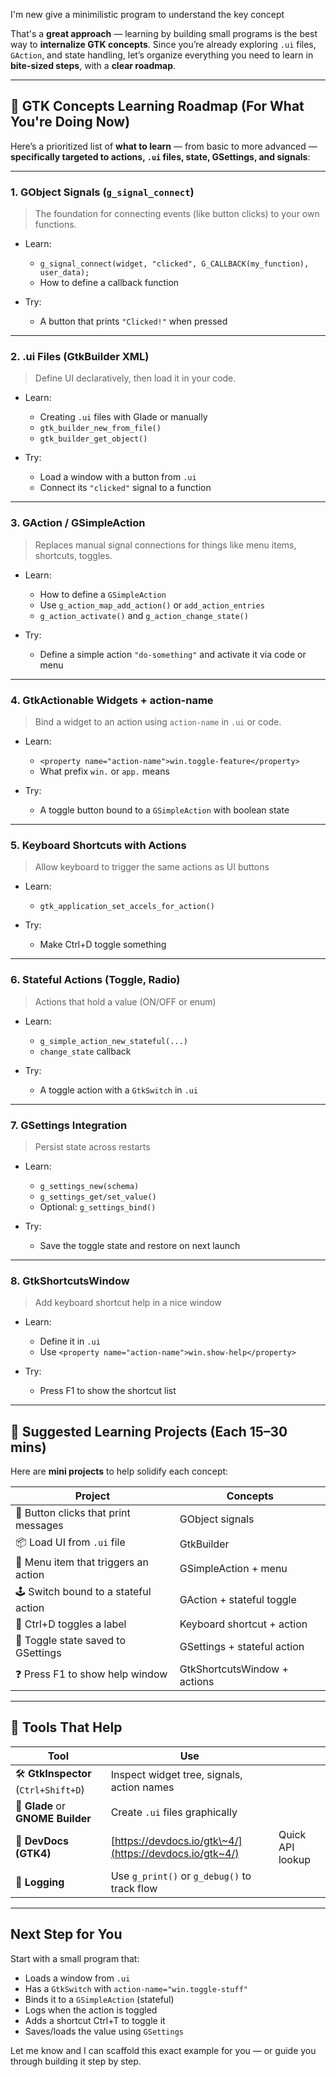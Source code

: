 I'm new give a minimilistic program to understand the key concept

That's a **great approach** — learning by building small programs is the best way to **internalize GTK concepts**. Since you’re already exploring `.ui` files, `GAction`, and state handling, let’s organize everything you need to learn in **bite-sized steps**, with a **clear roadmap**.

---

## 🧭 GTK Concepts Learning Roadmap (For What You're Doing Now)

Here’s a prioritized list of **what to learn** — from basic to more advanced — **specifically targeted to actions, `.ui` files, state, GSettings, and signals**:

---

### 1. **GObject Signals** (`g_signal_connect`)

> The foundation for connecting events (like button clicks) to your own functions.

* Learn:

  * `g_signal_connect(widget, "clicked", G_CALLBACK(my_function), user_data);`
  * How to define a callback function
* Try:

  * A button that prints `"Clicked!"` when pressed

---

### 2. **.ui Files (GtkBuilder XML)**

> Define UI declaratively, then load it in your code.

* Learn:

  * Creating `.ui` files with Glade or manually
  * `gtk_builder_new_from_file()`
  * `gtk_builder_get_object()`
* Try:

  * Load a window with a button from `.ui`
  * Connect its `"clicked"` signal to a function

---

### 3. **GAction / GSimpleAction**

> Replaces manual signal connections for things like menu items, shortcuts, toggles.

* Learn:

  * How to define a `GSimpleAction`
  * Use `g_action_map_add_action()` or `add_action_entries`
  * `g_action_activate()` and `g_action_change_state()`
* Try:

  * Define a simple action `"do-something"` and activate it via code or menu

---

### 4. **GtkActionable Widgets + action-name**

> Bind a widget to an action using `action-name` in `.ui` or code.

* Learn:

  * `<property name="action-name">win.toggle-feature</property>`
  * What prefix `win.` or `app.` means
* Try:

  * A toggle button bound to a `GSimpleAction` with boolean state

---

### 5. **Keyboard Shortcuts with Actions**

> Allow keyboard to trigger the same actions as UI buttons

* Learn:

  * `gtk_application_set_accels_for_action()`
* Try:

  * Make Ctrl+D toggle something

---

### 6. **Stateful Actions (Toggle, Radio)**

> Actions that hold a value (ON/OFF or enum)

* Learn:

  * `g_simple_action_new_stateful(...)`
  * `change_state` callback
* Try:

  * A toggle action with a `GtkSwitch` in `.ui`

---

### 7. **GSettings Integration**

> Persist state across restarts

* Learn:

  * `g_settings_new(schema)`
  * `g_settings_get/set_value()`
  * Optional: `g_settings_bind()`
* Try:

  * Save the toggle state and restore on next launch

---

### 8. **GtkShortcutsWindow**

> Add keyboard shortcut help in a nice window

* Learn:

  * Define it in `.ui`
  * Use `<property name="action-name">win.show-help</property>`
* Try:

  * Press F1 to show the shortcut list

---

## 🧱 Suggested Learning Projects (Each 15–30 mins)

Here are **mini projects** to help solidify each concept:

| Project                               | Concepts                     |
| ------------------------------------- | ---------------------------- |
| 🔲 Button clicks that print messages  | GObject signals              |
| 📦 Load UI from `.ui` file            | GtkBuilder                   |
| 🎯 Menu item that triggers an action  | GSimpleAction + menu         |
| 🕹️ Switch bound to a stateful action | GAction + stateful toggle    |
| 🎹 Ctrl+D toggles a label             | Keyboard shortcut + action   |
| 💾 Toggle state saved to GSettings    | GSettings + stateful action  |
| ❓ Press F1 to show help window        | GtkShortcutsWindow + actions |

---

## 🧭 Tools That Help

| Tool                                  | Use                                                     |                  |
| ------------------------------------- | ------------------------------------------------------- | ---------------- |
| 🛠️ **GtkInspector** (`Ctrl+Shift+D`) | Inspect widget tree, signals, action names              |                  |
| 🧱 **Glade** or **GNOME Builder**     | Create `.ui` files graphically                          |                  |
| 📘 **DevDocs (GTK4)**                 | [https://devdocs.io/gtk\~4/](https://devdocs.io/gtk~4/) | Quick API lookup |
| 🐞 **Logging**                        | Use `g_print()` or `g_debug()` to track flow            |                  |

---

## Next Step for You

Start with a small program that:

* Loads a window from `.ui`
* Has a `GtkSwitch` with `action-name="win.toggle-stuff"`
* Binds it to a `GSimpleAction` (stateful)
* Logs when the action is toggled
* Adds a shortcut Ctrl+T to toggle it
* Saves/loads the value using `GSettings`

Let me know and I can scaffold this exact example for you — or guide you through building it step by step.
